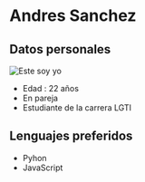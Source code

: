 # Andres Sanchez

## Datos personales

![Este soy yo](C:\Users\Andres\Desktop/foto.png)

- Edad : 22 años
- En pareja
- Estudiante de la carrera LGTI

## Lenguajes preferidos

- Pyhon
- JavaScript

